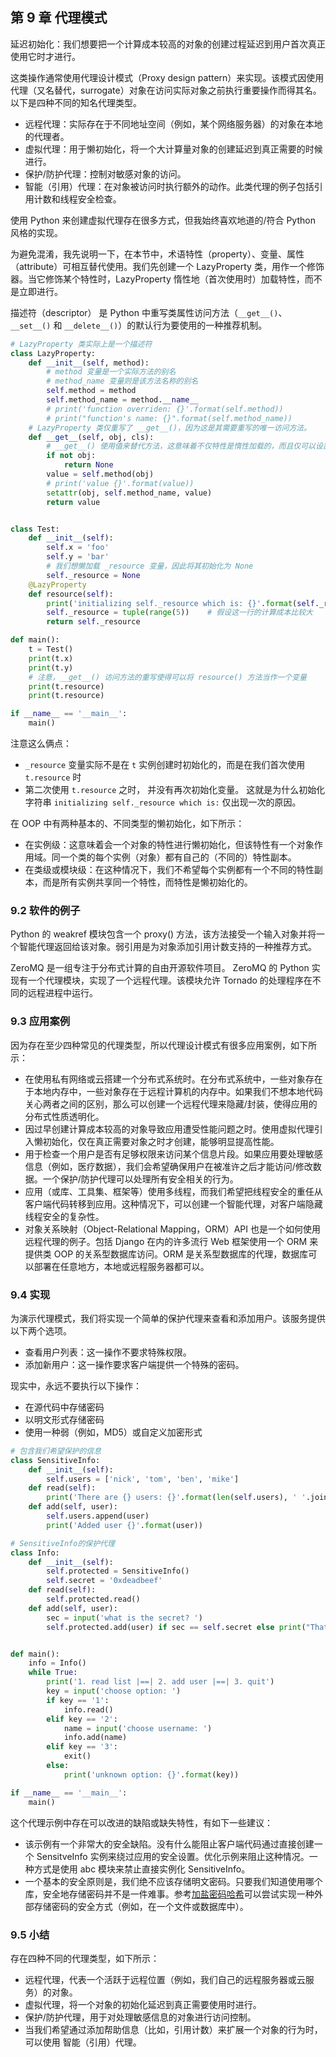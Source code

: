 ## 第 9 章 代理模式

延迟初始化：我们想要把一个计算成本较高的对象的创建过程延迟到用户首次真正使用它时才进行。

这类操作通常使用代理设计模式（Proxy design pattern）来实现。该模式因使用代理（又名替代，surrogate）对象在访问实际对象之前执行重要操作而得其名。以下是四种不同的知名代理类型。

*   远程代理：实际存在于不同地址空间（例如，某个网络服务器）的对象在本地的代理者。
*   虚拟代理：用于懒初始化，将一个大计算量对象的创建延迟到真正需要的时候进行。
*   保护/防护代理：控制对敏感对象的访问。
*   智能（引用）代理：在对象被访问时执行额外的动作。此类代理的例子包括引用计数和线程安全检查。

使用 Python 来创建虚拟代理存在很多方式，但我始终喜欢地道的/符合 Python 风格的实现。

为避免混淆，我先说明一下，在本节中，术语特性（property）、变量、属性（attribute）可相互替代使用。我们先创建一个 LazyProperty 类，用作一个修饰器。当它修饰某个特性时，LazyProperty 惰性地（首次使用时）加载特性，而不是立即进行。

描述符（descriptor） 是 Python 中重写类属性访问方法（`__get__()`、`__set__()` 和 `__delete__()`）的默认行为要使用的一种推荐机制。

```python
# LazyProperty 类实际上是一个描述符
class LazyProperty:
    def __init__(self, method):
        # method 变量是一个实际方法的别名
        # method_name 变量则是该方法名称的别名
        self.method = method
        self.method_name = method.__name__
        # print('function overriden: {}'.format(self.method))
        # print("function's name: {}".format(self.method_name))
    # LazyProperty 类仅重写了 __get__()，因为这是其需要重写的唯一访问方法。
    def __get__(self, obj, cls):
        # __get__() 使用值来替代方法，这意味着不仅特性是惰性加载的，而且仅可以设置一次。
        if not obj:
            return None
        value = self.method(obj)
        # print('value {}'.format(value))
        setattr(obj, self.method_name, value)
        return value


class Test:
    def __init__(self):
        self.x = 'foo'
        self.y = 'bar'
        # 我们想懒加载 _resource 变量，因此将其初始化为 None
        self._resource = None
    @LazyProperty
    def resource(self):
        print('initializing self._resource which is: {}'.format(self._resource))
        self._resource = tuple(range(5))    # 假设这一行的计算成本比较大
        return self._resource

def main():
    t = Test()
    print(t.x)
    print(t.y)
    # 注意，__get__() 访问方法的重写使得可以将 resource() 方法当作一个变量
    print(t.resource)
    print(t.resource)

if __name__ == '__main__':
    main()
```

注意这么俩点：

*   `_resource` 变量实际不是在 `t` 实例创建时初始化的，而是在我们首次使用 `t.resource` 时
*   第二次使用 `t.resource` 之时， 并没有再次初始化变量。 这就是为什么初始化字符串 `initializing self._resource which is:` 仅出现一次的原因。

在 OOP 中有两种基本的、不同类型的懒初始化，如下所示：

*   在实例级：这意味着会一个对象的特性进行懒初始化，但该特性有一个对象作用域。同一个类的每个实例（对象）都有自己的（不同的）特性副本。
*   在类级或模块级：在这种情况下，我们不希望每个实例都有一个不同的特性副本，而是所有实例共享同一个特性，而特性是懒初始化的。

### 9.2 软件的例子

Python 的 weakref 模块包含一个 proxy() 方法，该方法接受一个输入对象并将一个智能代理返回给该对象。弱引用是为对象添加引用计数支持的一种推荐方式。

ZeroMQ 是一组专注于分布式计算的自由开源软件项目。 ZeroMQ 的 Python 实现有一个代理模块，实现了一个远程代理。该模块允许 Tornado 的处理程序在不同的远程进程中运行。

### 9.3 应用案例

因为存在至少四种常见的代理类型，所以代理设计模式有很多应用案例，如下所示：

*   在使用私有网络或云搭建一个分布式系统时。在分布式系统中，一些对象存在于本地内存中，一些对象存在于远程计算机的内存中。如果我们不想本地代码关心两者之间的区别，那么可以创建一个远程代理来隐藏/封装，使得应用的分布式性质透明化。
*   因过早创建计算成本较高的对象导致应用遭受性能问题之时。使用虚拟代理引入懒初始化，仅在真正需要对象之时才创建，能够明显提高性能。
*   用于检查一个用户是否有足够权限来访问某个信息片段。如果应用要处理敏感信息（例如，医疗数据），我们会希望确保用户在被准许之后才能访问/修改数据。一个保护/防护代理可以处理所有安全相关的行为。
*   应用（或库、工具集、框架等）使用多线程，而我们希望把线程安全的重任从客户端代码转移到应用。这种情况下，可以创建一个智能代理，对客户端隐藏线程安全的复杂性。
*   对象关系映射（Object-Relational Mapping，ORM）API 也是一个如何使用远程代理的例子。包括 Django 在内的许多流行 Web 框架使用一个 ORM 来提供类 OOP 的关系型数据库访问。ORM 是关系型数据库的代理，数据库可以部署在任意地方，本地或远程服务器都可以。

### 9.4 实现

为演示代理模式，我们将实现一个简单的保护代理来查看和添加用户。该服务提供以下两个选项。

*   查看用户列表：这一操作不要求特殊权限。
*   添加新用户：这一操作要求客户端提供一个特殊的密码。

现实中，永远不要执行以下操作：

*   在源代码中存储密码
*   以明文形式存储密码
*   使用一种弱（例如，MD5）或自定义加密形式

```python
# 包含我们希望保护的信息
class SensitiveInfo:
    def __init__(self):
        self.users = ['nick', 'tom', 'ben', 'mike']
    def read(self):
        print('There are {} users: {}'.format(len(self.users), ' '.join(self.users)))
    def add(self, user):
        self.users.append(user)
        print('Added user {}'.format(user))

# SensitiveInfo的保护代理
class Info:
    def __init__(self):
        self.protected = SensitiveInfo()
        self.secret = '0xdeadbeef'
    def read(self):
        self.protected.read()
    def add(self, user):
        sec = input('what is the secret? ')
        self.protected.add(user) if sec == self.secret else print("That's wrong!")


def main():
    info = Info()
    while True:
        print('1. read list |==| 2. add user |==| 3. quit')
        key = input('choose option: ')
        if key == '1':
            info.read()
        elif key == '2':
            name = input('choose username: ')
            info.add(name)
        elif key == '3':
            exit()
        else:
            print('unknown option: {}'.format(key))

if __name__ == '__main__':
    main()
```

这个代理示例中存在可以改进的缺陷或缺失特性，有如下一些建议：

*   该示例有一个非常大的安全缺陷。没有什么能阻止客户端代码通过直接创建一个 SensitveInfo 实例来绕过应用的安全设置。优化示例来阻止这种情况。一种方式是使用 abc 模块来禁止直接实例化 SensitiveInfo。
*   一个基本的安全原则是，我们绝不应该存储明文密码。只要我们知道使用哪个库，安全地存储密码并不是一件难事。参考[加盐密码哈希](https://crackstation.net/hashing-security.htm)可以尝试实现一种外部存储密码的安全方式（例如，在一个文件或数据库中）。

### 9.5 小结

存在四种不同的代理类型，如下所示：

*   远程代理，代表一个活跃于远程位置（例如，我们自己的远程服务器或云服务）的对象。
*   虚拟代理，将一个对象的初始化延迟到真正需要使用时进行。
*   保护/防护代理，用于对处理敏感信息的对象进行访问控制。
*   当我们希望通过添加帮助信息（比如，引用计数）来扩展一个对象的行为时，可以使用 智能（引用）代理。




